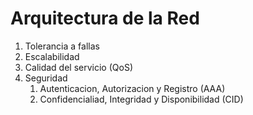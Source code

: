 # Arquitectura de la Red

1. Tolerancia a fallas
2. Escalabilidad
3. Calidad del servicio (QoS)
4. Seguridad
	1. Autenticacion, Autorizacion y Registro (AAA)
	2. Confidencialiad, Integridad y Disponibilidad (CID)
